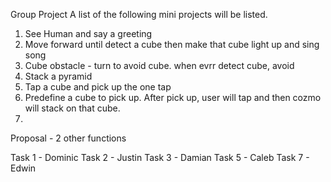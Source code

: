 Group Project
A list of the following mini projects will be listed.

1. See Human and say a greeting
2. Move forward until detect a cube then make that cube light up 
and sing song
3. Cube obstacle - turn to avoid cube. when evrr detect cube, avoid
4. Stack a pyramid
5. Tap a cube and pick up the one tap
6. Predefine a cube to pick up. 
After pick up, user will tap and then cozmo will stack on that cube.
7. 
Proposal - 2 other functions


Task 1 - Dominic
Task 2 - Justin
Task 3 - Damian
Task 5 - Caleb
Task 7 - Edwin
